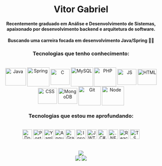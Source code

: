 <div align="center">
  
# Vitor Gabriel
#### Recentemente graduado em Análise e Desenvolvimento de Sistemas, apaixonado por desenvolvimento backend e arquitetura de software.
#### Buscando uma carreira focada em desenvolvimento Java/Spring 👨‍💻


### Tecnologias que tenho conhecimento:
<div style="display: inline_block"align="center"><br>
  <img align="center" alt="Java" height="55" width="65" src="https://raw.githubusercontent.com/jmnote/z-icons/master/svg/java.svg">
  <img align="center" alt="Spring" height="60" width="70" src="https://cdn.jsdelivr.net/gh/devicons/devicon/icons/spring/spring-original-wordmark.svg">
  <img align="center" alt="C" height="50" width="60" src="https://cdn.jsdelivr.net/gh/devicons/devicon/icons/c/c-plain.svg">
  <img align="center" alt="MySQL" height="60" width="70" src="https://cdn.jsdelivr.net/gh/devicons/devicon/icons/mysql/mysql-plain-wordmark.svg">
  <img align="center" alt="PHP" height="60" width="70" src="https://cdn.jsdelivr.net/gh/devicons/devicon/icons/php/php-plain.svg">
  <img align="center" alt="JS" height="50" width="60" src="https://cdn.jsdelivr.net/gh/devicons/devicon/icons/javascript/javascript-plain.svg"">
  <img align="center" alt="HTML" height="50" width="60" src="https://cdn.jsdelivr.net/gh/devicons/devicon/icons/html5/html5-plain-wordmark.svg">
  <img align="center" alt="CSS" height="50" width="60" src="https://cdn.jsdelivr.net/gh/devicons/devicon/icons/css3/css3-plain-wordmark.svg">
  <img align="center" alt="MongoDB" height="50" width="60" src="https://cdn.jsdelivr.net/gh/devicons/devicon/icons/mongodb/mongodb-plain-wordmark.svg">
  <img align="center" alt="Git" height="60" width="70" src="https://cdn.jsdelivr.net/gh/devicons/devicon/icons/git/git-plain-wordmark.svg"">
  <img align="center" alt="Node" height="60" width="70" src="https://cdn.jsdelivr.net/gh/devicons/devicon/icons/nodejs/nodejs-plain-wordmark.svg">
</div>

### Tecnologias que estou me aprofundando:
<div style="display: inline_block"align="center"><br>
  <img alt="Docker" height="30" width="fit-content" src="https://img.shields.io/badge/docker-%230db7ed.svg?style=for-the-badge&logo=docker&logoColor=white">
  <img alt="Postgres" height="30" width="fit-content" src="https://img.shields.io/badge/PostgreSQL-316192?style=for-the-badge&logo=postgresql&logoColor=white">
  <img alt="Yaml" height="30" width="fit-content" src="https://img.shields.io/badge/yaml-%23ffffff.svg?style=for-the-badge&logo=yaml&logoColor=151515">
  <img alt="Angular" height="30" width="fit-content" src="https://img.shields.io/badge/Angular-DD0031?style=for-the-badge&logo=angular&logoColor=white">
  <img alt="GraphQL" height="30" width="fit-content" src="https://img.shields.io/badge/-GraphQL-E10098?style=for-the-badge&logo=graphql&logoColor=white">
  <img alt="Insomnia" height="30" width="fit-content" src="https://img.shields.io/badge/Insomnia-black?style=for-the-badge&logo=insomnia&logoColor=5849BE">
  <img alt="JWT" height="30" width="fit-content" src="https://img.shields.io/badge/JWT-black?style=for-the-badge&logo=JSON%20web%20tokens">
  <img alt="C#" height="30" width="fit-content" src="https://img.shields.io/badge/C%23-239120?style=for-the-badge&logo=c-sharp&logoColor=white">
  <img alt=".NET" height="30" width="fit-content" src="https://img.shields.io/badge/.NET-5C2D91?style=for-the-badge&logo=.net&logoColor=white">
  <img alt="React" height="30" width="fit-content" src="https://img.shields.io/badge/React-20232A?style=for-the-badge&logo=react&logoColor=61DAFB">
  <img alt="TS" height="30" width="fit-content" src="https://img.shields.io/badge/TypeScript-007ACC?style=for-the-badge&logo=typescript&logoColor=white">
</div>

<br>
<br>
</div>
<div align="center">
  <!-- Grade superior -->
  <div>
    <img height="fit-content" width="fit-content" src="https://github-profile-summary-cards.vercel.app/api/cards/profile-details?username=VitorGabriel-TI&theme=dark">
  </div>

  <!-- Grade inferior -->
  <div>
    <img src="https://github-readme-stats.vercel.app/api/top-langs/?username=VitorGabriel-TI&layout=donut-vertical&theme=dark">
    <a href="https://github.com/VitorGabriel-TI/microservices-com-spring">
      <img align="top" src="https://github-readme-stats.vercel.app/api/pin/?username=VitorGabriel-TI&repo=microservices-com-spring&theme=dark"/>
    </a> 
  </div>
</div>


